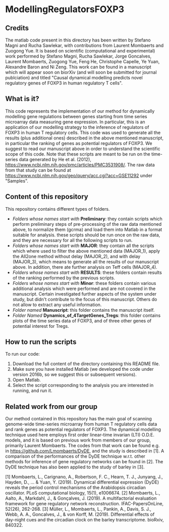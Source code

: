 # ModellingRegulatorsFOXP3

## Credits

The matlab code present in this directory has been written by Stefano Magni and Rucha Sawlekar, with contributions from Laurent Mombaerts and Zuogong Yue. It is based on scientific (computational and experimental) work performed by Stefano Magni, Rucha Sawlekar, Jorge Goncalves, Laurent Mombaerts, Zuogong Yue, Feng He, Christophe Capelle, Ye Yuan, Alexandre Baron and Ni Zeng. This work can be found in a manuscript which will appear soon on biorXiv (and will soon be submitted for journal publciation) and titled "Causal dynamical modelling predicts novel regulatory genes of FOXP3 in human regulatory T cells". 


## What is it?

This code represents the implementation of our method for dynamically modelling gene regulations between genes starting from time series microarray data measuring gene expression. In particular, this is an application of our modelling strategy to the inference of regulators of FOXP3 in human T regulatory cells. This code was used to generate all the results (plus additional ones) described in the above mentioned manuscript, in particular the ranking of genes as potential regulators of FOXP3. We suggest to read our manuscript above in order to understand the scientific scope of this code. Note that these scripts are meant to be run on the time-series data generated by He et al. (2012), https://www.ncbi.nlm.nih.gov/pmc/articles/PMC3531908/. The raw data from that study can be found at https://www.ncbi.nlm.nih.gov/geo/query/acc.cgi?acc=GSE11292 under "Samples".


## Content of this repository

This repository contains different types of folders.
- *Folders whose names start with* **Preliminary**: they contain scripts which perform preliminary steps of pre-processing of the raw data mentioned above, to normalize them (gcrma) and load them into Matlab in a format suitable for analysis. these scripts should be run once on the raw data, and they are necessary for all the following scripts to run.
- *Folders whose names start with* **MAJOR**: they contain all the scripts which where used to filter the above mentioned data (MAJOR_1), apply the All2one method without delay (MAJOR_2), and with delay (MAJOR_3), which means to generate all the results of our manuscript above. In addition, there ate further analysis on Teff cells (MAJOR_4).
- *Folders whose names start with* **RESULTS**: these folders contain results of the ranking performed by the previous scripts.
- *Folders whose names start with* **Minor**: these folders contain various additional analysis which were performed and are not covered in the manuscript. Certain investigated further aspects of the system under study, but didn't contribute to the focus of this manuscript. Others do not allow to extract any useful information.
- *Folder named* **Manuscript**: this folder contains the manuscript itself.
- *Folder Named* **Dynamics_of_4TargetGenes_Tregs**: this folder contains plots of the time series data of FOXP3, and of three other genes of potential interest for Tregs.


## How to run the scripts

To run our code:

1. Download the full content of the directory containing this README file.
2. Make sure you have installed Matlab (we developed the code under version 2016b, so we suggest this or subsequent versions).
3. Open Matlab.
4. Select the script corresponding to the analysis you are interested in running, and run it.


## Related work from our group

Our method contained in this repository has the main goal of scanning genome-wide time-series microarray from human T regulatory cells data and rank genes as potential regulators of FOXP3. The dynamical modelling technique used here employs first order linear-time invarian (LTI) O.D.E. models, and it is based on previous work from members of our group, primarily Laurent Mombaerts. The codes from that work can be found e.g. in https://github.com/Lmombaerts/DyDE, and the study is described in [1]. A comparison of the performances of the DyDE technique w.r.t. other methods for inference of gene regulatory networks can be found in [2]. The DyDE technique has also been applied to the study of barley in [3].

[1] Mombaerts, L., Carignano, A., Robertson, F. C., Hearn, T. J., Junyang, J., Hayden, D., ... & Yuan, Y. (2019). Dynamical differential expression (DyDE) reveals the period control mechanisms of the Arabidopsis circadian oscillator. PLoS computational biology, 15(1), e1006674.
[2] Mombaerts, L., Aalto, A., Markdahl, J., & Gonçalves, J. (2019). A multifactorial evaluation framework for gene regulatory network reconstruction. IFAC-PapersOnLine, 52(26), 262-268.
[3] Müller, L., Mombaerts, L., Pankin, A., Davis, S. J., Webb, A. A., Goncalves, J., & von Korff, M. (2019). Differential effects of day-night cues and the circadian clock on the barley transcriptome. bioRxiv, 840322.
